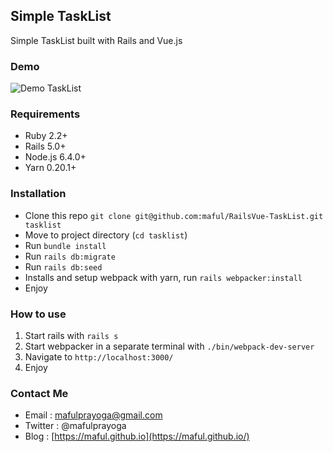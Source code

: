 ## Simple TaskList
Simple TaskList built with Rails and Vue.js

### Demo
![Demo TaskList](https://user-images.githubusercontent.com/6563823/29747472-62c6fbae-8b26-11e7-9c07-6a58c054d3c9.gif)

### Requirements
- Ruby 2.2+
- Rails 5.0+
- Node.js 6.4.0+
- Yarn 0.20.1+

### Installation
- Clone this repo `git clone git@github.com:maful/RailsVue-TaskList.git tasklist`
- Move to project directory (`cd tasklist`)
- Run `bundle install`
- Run `rails db:migrate`
- Run `rails db:seed`
- Installs and setup webpack with yarn, run `rails webpacker:install`
- Enjoy

### How to use
1. Start rails with `rails s`
2. Start webpacker in a separate terminal with `./bin/webpack-dev-server`
3. Navigate to `http://localhost:3000/`
4. Enjoy

### Contact Me
* Email : [mafulprayoga@gmail.com](mailto:mafulprayoga@gmail.com)
* Twitter : @mafulprayoga
* Blog : [https://maful.github.io](https://maful.github.io/)
